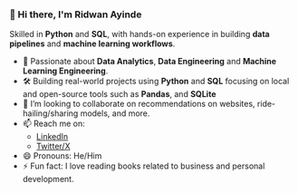 ### 🙋 Hi there, I'm Ridwan Ayinde
 
 Skilled in **Python** and **SQL**, with hands-on experience in 
 building **data pipelines** and **machine learning workflows**.

- 👀 Passionate about **Data Analytics**, **Data Engineering**
  and **Machine Learning Engineering**.
- 🛠️ Building real-world projects using **Python** and **SQL**
     focusing on local and open-source tools such as **Pandas**,
     and **SQLite**
- 💞️ I’m looking to collaborate on recommendations on websites,
  ride-hailing/sharing models, and more.
- 📫 Reach me on:
  - [LinkedIn](https://www.linkedin.com/in/ridwanayinde)
  - [Twitter/X](https://x.com/RidwanAyinde25)
- 😄 Pronouns: He/Him
- ⚡ Fun fact: I love reading books related to business and personal development.
  
<!---
Ridwanayinde/Ridwanayinde is a ✨ special ✨ repository because its `README.md` 
(this file) appears on your GitHub profile.
You can click the Preview link to take a look at your changes.
--->
